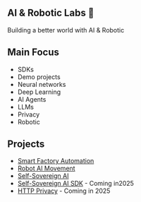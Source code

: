 ## AI & Robotic Labs 🤖 

Building a better world with AI & Robotic

## Main Focus

- SDKs
- Demo projects
- Neural networks
- Deep Learning
- AI Agents
- LLMs
- Privacy
- Robotic

## Projects

- [Smart Factory Automation](https://github.com/AI-Robotic-Labs/iot-ai)
- [Robot AI Movement](https://github.com/AI-Robotic-Labs/ai-robotic)
- [Self-Sovereign AI](https://github.com/AI-Robotic-Labs/Self-Sovereign-AI)
- [Self-Sovereign AI SDK](Self-Sovereign-AI-SDK) - Coming in2025
- [HTTP Privacy](https://github.com/AI-Robotic-Labs/http-privacy) - Coming in 2025
